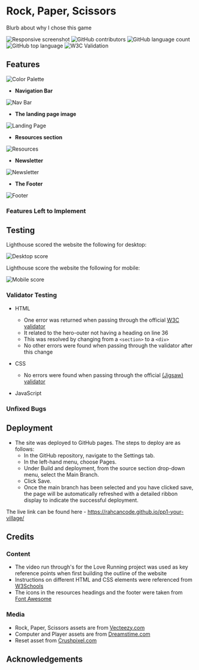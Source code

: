 # Rock, Paper, Scissors

Blurb about why I chose this game

![Responsive screenshot](https://github.com/rahcancode/pp1-your-village/blob/main/media/sitepreview.png) ![GitHub contributors](https://img.shields.io/github/contributors/rahcancode/pp1-your-village) ![GitHub language count](https://img.shields.io/github/languages/count/rahcancode/pp1-your-village) ![GitHub top language](https://img.shields.io/github/languages/top/rahcancode/pp1-your-village) ![W3C Validation](https://img.shields.io/w3c-validation/html?targetUrl=https%3A%2F%2Frahcancode.github.io%2Fpp1-your-village%2F)
## Features 

![Color Palette](https://github.com/rahcancode/pp1-your-village/blob/main/media/PP1%2BPallette.png)

- __Navigation Bar__

![Nav Bar](https://github.com/rahcancode/pp1-your-village/blob/main/media/nav-bar.png)

- __The landing page image__

![Landing Page](https://github.com/rahcancode/pp1-your-village/blob/main/media/landingpage.JPG)

- __Resources section__

![Resources](https://github.com/rahcancode/pp1-your-village/blob/main/media/resources.png)

- __Newsletter__

![Newsletter](https://github.com/rahcancode/pp1-your-village/blob/main/media/newsletter.png)

- __The Footer__ 

![Footer](https://github.com/rahcancode/pp1-your-village/blob/main/media/footer.png)

### Features Left to Implement

## Testing 

Lighthouse scored the website the following for desktop:

![Desktop score](https://github.com/rahcancode/pp1-your-village/blob/main/media/desktop.JPG)

Lighthouse score the website the following for mobile:

![Mobile score](https://github.com/rahcancode/pp1-your-village/blob/main/media/mobile.JPG)
### Validator Testing 

- HTML
  - One error was returned when passing through the official [W3C validator](https://validator.w3.org/nu/?doc=https%3A%2F%2Frahcancode.github.io%2Fpp1-your-village%2F)
  - It related to the hero-outer not having a heading on line 36
  - This was resolved by changing from a `<section>` to a `<div>`
  - No other errors were found when passing through the validator after this change

- CSS
  - No errors were found when passing through the official [(Jigsaw) validator](https://jigsaw.w3.org/css-validator/validator?uri=https%3A%2F%2Frahcancode.github.io%2Fpp1-your-village%2F&profile=css3svg&usermedium=all&warning=1&vextwarning=&lang=en)

- JavaScript

### Unfixed Bugs

## Deployment

- The site was deployed to GitHub pages. The steps to deploy are as follows: 
  - In the GitHub repository, navigate to the Settings tab. 
  - In the left-hand menu, choose Pages.
  - Under Build and deployment, from the source section drop-down menu, select the Main Branch.
  - Click Save.
  - Once the main branch has been selected and you have clicked save, the page will be automatically refreshed with a detailed ribbon display to indicate the successful deployment. 

The live link can be found here - https://rahcancode.github.io/pp1-your-village/
## Credits 
### Content 

- The video run through's for the Love Running project was used as key reference points when first building the outline of the website
- Instructions on different HTML and CSS elements were referenced from [W3Schools](https://www.w3schools.com/)
- The icons in the resources headings and the footer were taken from [Font Awesome](https://fontawesome.com/)
### Media

- Rock, Paper, Scissors assets are from [Vecteezy.com](https://www.vecteezy.com/vector-art/691497-rock-paper-scissors-neon-icons)
- Computer and Player assets are from [Dreamstime.com](https://www.dreamstime.com/glowing-neon-line-user-man-icon-isolated-brick-wall-background-business-avatar-symbol-profile-male-sign-vector-image192066118)
- Reset asset from [Crushpixel.com](https://www.crushpixel.com/stock-vector/glowing-neon-line-refresh-icon-3269105.html)

## Acknowledgements

